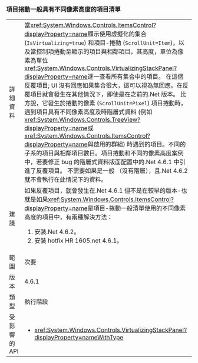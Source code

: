 ### <a name="item-scrolling-a-flat-list-with-items-of-different-pixel-height"></a>項目捲動一般具有不同像素高度的項目清單

|   |   |
|---|---|
|詳細資料|當<xref:System.Windows.Controls.ItemsControl?displayProperty=name>顯示使用虛擬化的集合 (<code>IsVirtualizing=true</code>) 和項目-捲動 (<code>ScrollUnit=Item</code>)，以及當控制項捲動至顯示的項目與相鄰項目，其高度，單位為像素為單位<xref:System.Windows.Controls.VirtualizingStackPanel?displayProperty=name>逐一查看所有集合中的項目。 在這個反覆項目; UI 沒有回應如果集合很大，這可以視為無回應。在反覆項目就會發生在其他情況下，即使是在之前的.Net 版本。 比方說，它發生於捲動的像素 (<code>ScrollUnit=Pixel</code>) 項目捲動時，遇到項目具有不同像素高度及時階層式資料 (例如<xref:System.Windows.Controls.TreeView?displayProperty=name>或<xref:System.Windows.Controls.ItemsControl?displayProperty=name>與啟用的群組) 時遇到的項目。不同的子系的項目與相鄰項目數目。項目捲動和不同的像素高度案例中，若要修正 bug 的階層式資料版面配置中的.Net 4.6.1 中引進了反覆項目。  不需要如果是一般 （沒有階層），且.Net 4.6.2 就不會執行在此情況下的資料。|
|建議|如果反覆項目，就會發生在.Net 4.6.1 但不是在較早的版本-也就是如果<xref:System.Windows.Controls.ItemsControl?displayProperty=name>是項目-捲動一般清單使用的不同像素高度的項目中，有兩種解決方法：<ol><li>安裝.Net 4.6.2。</li><li>安裝 hotfix HR 1605.net 4.6.1。</li></ol>|
|範圍|次要|
|版本|4.6.1|
|類型|執行階段|
|受影響的 API|<ul><li><xref:System.Windows.Controls.VirtualizingStackPanel?displayProperty=nameWithType></li></ul>|

